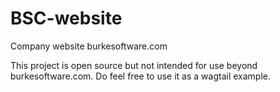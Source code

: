 BSC-website
===========

Company website burkesoftware.com

This project is open source but not intended for use beyond burkesoftware.com. Do feel free to use it as a wagtail example.

